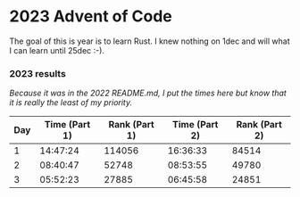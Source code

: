 # 2023 Advent of Code

The goal of this is year is to learn Rust. I knew nothing on 1dec and will what I can learn until 25dec :-).



### 2023 results

_Because it was in the 2022 README.md, I put the times here but know that it is really the least of my priority._

| Day | Time (Part 1) | Rank (Part 1) | Time (Part 2) | Rank (Part 2) |
|-----|---------------|---------------|---------------|---------------|
| 1   | 14:47:24      | 114056        | 16:36:33      | 84514         |
| 2   | 08:40:47      | 52748         | 08:53:55      | 49780         |
| 3   | 05:52:23      | 27885         | 06:45:58      | 24851         |